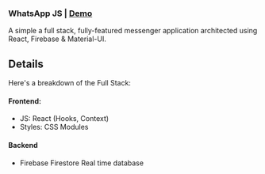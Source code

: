 ### WhatsApp JS | [Demo](https://fb-whatsapp-17ac0.web.app/) 

A simple a full stack, fully-featured messenger application architected using React, Firebase & Material-UI.

## Details

Here's a breakdown of the Full Stack:

#### Frontend: 
- JS: React (Hooks, Context)
- Styles: CSS Modules

#### Backend
-  Firebase Firestore Real time database
